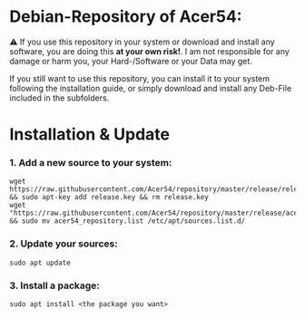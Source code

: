 # Debian-Repository of Acer54:

:warning: If you use this repository in your system or download and install any software, 
you are doing this **at your own risk!**. I am not responsible for any damage or harm you, 
your Hard-/Software or your Data may get.

If you still want to use this repository, you can install it to your system following the
installation guide, or simply download and install any Deb-File included in the subfolders.

# Installation & Update
### 1. Add a new source to your system:
    wget https://raw.githubusercontent.com/Acer54/repository/master/release/release.key && sudo apt-key add release.key && rm release.key
    wget "https://raw.githubusercontent.com/Acer54/repository/master/release/acer54_repository.list" && sudo mv acer54_repository.list /etc/apt/sources.list.d/
### 2. Update your sources:
    sudo apt update
### 3. Install a package:
    sudo apt install <the package you want>
    